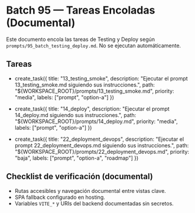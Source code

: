 # Batch 95 — Tareas Encoladas (Documental)

Este documento encola las tareas de Testing y Deploy según `prompts/95_batch_testing_deploy.md`. No se ejecutan automáticamente.

## Tareas

- create_task({
  title: "13_testing_smoke",
  description: "Ejecutar el prompt 13_testing_smoke.md siguiendo sus instrucciones.",
  path: "${WORKSPACE_ROOT}/prompts/13_testing_smoke.md",
  priority: "media",
  labels: ["prompt", "option-a"]
})

- create_task({
  title: "14_deploy",
  description: "Ejecutar el prompt 14_deploy.md siguiendo sus instrucciones.",
  path: "${WORKSPACE_ROOT}/prompts/14_deploy.md",
  priority: "media",
  labels: ["prompt", "option-a"]
})

- create_task({
  title: "22_deployment_devops",
  description: "Ejecutar el prompt 22_deployment_devops.md siguiendo sus instrucciones.",
  path: "${WORKSPACE_ROOT}/prompts/22_deployment_devops.md",
  priority: "baja",
  labels: ["prompt", "option-a", "roadmap"]
})

## Checklist de verificación (documental)

- Rutas accesibles y navegación documental entre vistas clave.
- SPA fallback configurado en hosting.
- Variables `VITE_*` y URIs del backend documentadas sin secretos.
